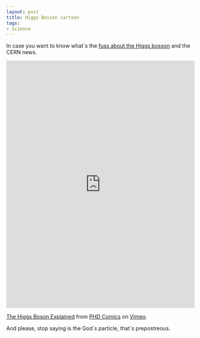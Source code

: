 ```yaml
---
layout: post
title: Higgs Bosson cartoon
tags:
- Science
---
```


In case you want to know what´s the <a href="http://www.nytimes.com/2012/07/05/science/cern-physicists-may-have-discovered-higgs-boson-particle.html?pagewanted=all">fuss about the Higgs bosson</a> and the CERN news.

<iframe src="http://player.vimeo.com/video/41038445?portrait=0&amp;color=c8b3df" width="500" height="656" frameborder="0" webkitAllowFullScreen mozallowfullscreen allowFullScreen></iframe> <p><a href="http://vimeo.com/41038445">The Higgs Boson Explained</a> from <a href="http://vimeo.com/phdcomics">PHD Comics</a> on <a href="http://vimeo.com">Vimeo</a>.</p>


And please, stop saying is the God´s particle, that´s prepostreous.
